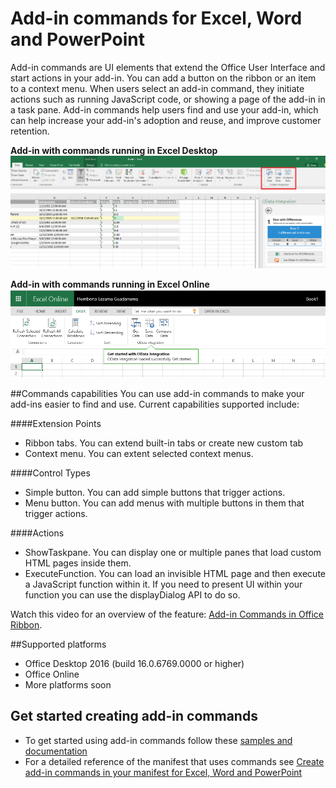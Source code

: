 
# Add-in commands for Excel, Word and PowerPoint

Add-in commands are UI elements that extend the Office User Interface and start actions in your add-in. You can add a button on the ribbon or an item to a context menu. When users select an add-in command, they initiate actions such as running JavaScript code, or showing a page of the add-in in a task pane. Add-in commands help users find and use your add-in, which can help increase your add-in's adoption and reuse, and improve customer retention.

**Add-in with commands running in Excel Desktop**
![Add-in commands](../../images/addincommands1.png)

**Add-in with commands running in Excel Online**
![Add-in commands](../../images/addincommands2.png)

##Commands capabilities
You can use add-in commands to make your add-ins easier to find and use. Current capabilities supported include:

####Extension Points
- Ribbon tabs. You can extend built-in tabs or create new custom tab
- Context menu. You can extent selected context menus. 

####Control Types
- Simple button. You can add simple buttons that trigger actions.
- Menu button. You can add menus with multiple buttons in them that trigger actions.

####Actions
- ShowTaskpane. You can display one or multiple panes that load custom HTML pages inside them.
- ExecuteFunction. You can load an invisible HTML page and then execute a JavaScript function within it. If you need to present UI within your function you can use the displayDialog API to do so.  


Watch this video for an overview of the feature: [Add-in Commands in Office Ribbon](https://channel9.msdn.com/Events/Visual-Studio/Connect-event-2015/316).


##Supported platforms
- Office Desktop 2016 (build 16.0.6769.0000 or higher)
- Office Online
- More platforms soon

## Get started creating add-in commands

 - To get started using add-in commands follow these [samples and documentation](https://github.com/OfficeDev/Office-Add-in-Commands-Samples/)
 - For a detailed reference of the manifest that uses commands see [Create add-in commands in your manifest for Excel, Word and PowerPoint](../create-add-in-commands-in-your-manifest-preview.md) 





